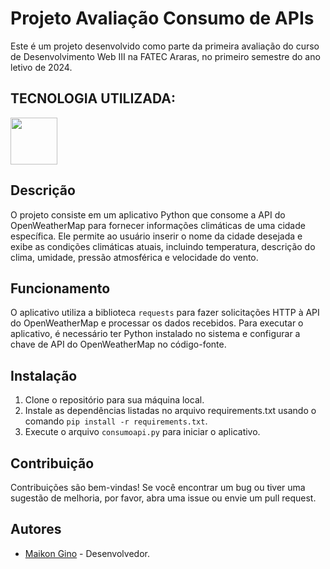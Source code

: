 # Projeto Avaliação Consumo de APIs

Este é um projeto desenvolvido como parte da primeira avaliação do curso de Desenvolvimento Web III na FATEC Araras, no primeiro semestre do ano letivo de 2024.

## TECNOLOGIA UTILIZADA:
<div>   
<img src="<img src="https://cdn.jsdelivr.net/gh/devicons/devicon@latest/icons/python/python-original-wordmark.svg" width="75px">
</div>

## Descrição

O projeto consiste em um aplicativo Python que consome a API do OpenWeatherMap para fornecer informações climáticas de uma cidade específica. Ele permite ao usuário inserir o nome da cidade desejada e exibe as condições climáticas atuais, incluindo temperatura, descrição do clima, umidade, pressão atmosférica e velocidade do vento.

## Funcionamento

O aplicativo utiliza a biblioteca `requests` para fazer solicitações HTTP à API do OpenWeatherMap e processar os dados recebidos. Para executar o aplicativo, é necessário ter Python instalado no sistema e configurar a chave de API do OpenWeatherMap no código-fonte.

## Instalação

1. Clone o repositório para sua máquina local.
2. Instale as dependências listadas no arquivo requirements.txt usando o comando `pip install -r requirements.txt`.
3. Execute o arquivo `consumoapi.py` para iniciar o aplicativo.

## Contribuição

Contribuições são bem-vindas! Se você encontrar um bug ou tiver uma sugestão de melhoria, por favor, abra uma issue ou envie um pull request.

## Autores

* [Maikon Gino](https://github.com/MaikonGino) - Desenvolvedor.


